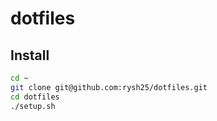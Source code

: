 dotfiles
========

Install
------------

```bash
cd ~
git clone git@github.com:rysh25/dotfiles.git
cd dotfiles
./setup.sh
```

